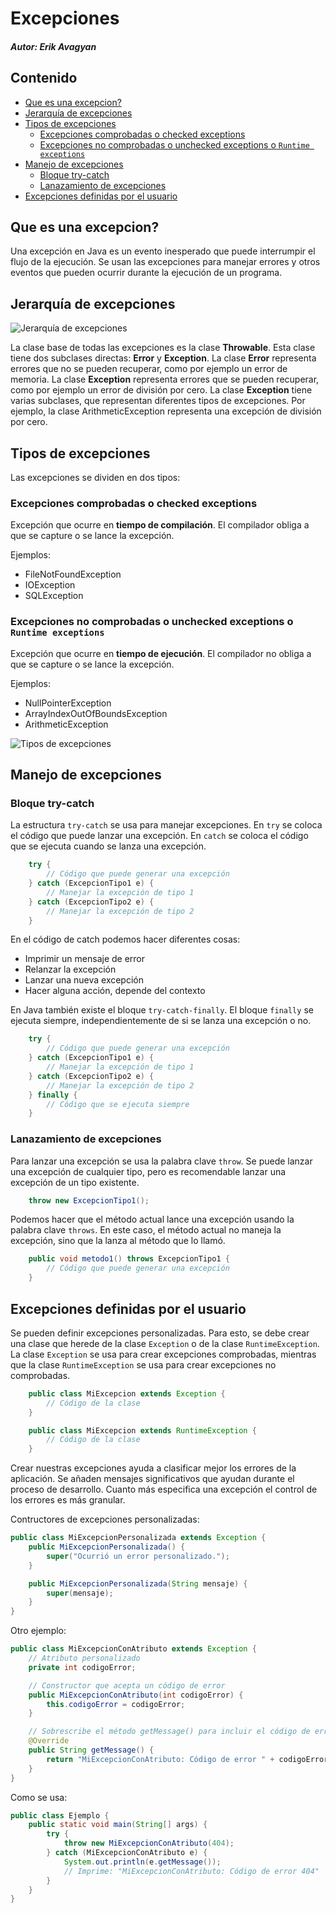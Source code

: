 # Excepciones
##### Autor: Erik Avagyan

## Contenido
- [Que es una excepcion?](#que-es-una-excepcion)
- [Jerarquía de excepciones](#jerarquía-de-excepciones)
- [Tipos de excepciones](#tipos-de-excepciones)
    - [Excepciones comprobadas o checked exceptions](#excepciones-comprobadas-o-checked-exceptions)
    - [Excepciones no comprobadas o unchecked exceptions o `Runtime exceptions`](#excepciones-no-comprobadas-o-unchecked-exceptions-o-runtime-exceptions)
- [Manejo de excepciones](#manejo-de-excepciones)
    - [Bloque try-catch](#bloque-try-catch)
    - [Lanazamiento de excepciones](#lanazamiento-de-excepciones)
- [Excepciones definidas por el usuario](#excepciones-definidas-por-el-usuario)

## Que es una excepcion?

Una excepción en Java es un evento inesperado que puede interrumpir el flujo de la ejecución. Se usan las excepciones para manejar errores y otros eventos que pueden ocurrir durante la ejecución de un programa.

## Jerarquía de excepciones

![Jerarquía de excepciones](https://lh5.googleusercontent.com/WqqNoyFEkZXfmZBBQjgIutY72_BUV6_By_BAe7Ih9u36HfelS3nTWQEYtdRUkQS32Tuhg9P9CUXo-jgvOpkO84vLm2viI4Od0BNustwONdMm7DKZnKC6kyVHyRJbsESLIPV4uBU) 

La clase base de todas las excepciones es la clase **Throwable**. Esta clase tiene dos subclases directas: **Error** y **Exception**. La clase **Error** representa errores que no se pueden recuperar, como por ejemplo un error de memoria. La clase **Exception** representa errores que se pueden recuperar, como por ejemplo un error de división por cero. La clase **Exception** tiene varias subclases, que representan diferentes tipos de excepciones. Por ejemplo, la clase ArithmeticException representa una excepción de división por cero.

## Tipos de excepciones

Las excepciones se dividen en dos tipos:

### Excepciones comprobadas o checked exceptions
Excepción que ocurre en **tiempo de compilación**. El compilador obliga a que se capture o se lance la excepción. 

Ejemplos: 
- FileNotFoundException
- IOException
- SQLException

### Excepciones no comprobadas o unchecked exceptions o `Runtime exceptions`
Excepción que ocurre en **tiempo de ejecución**. El compilador no obliga a que se capture o se lance la excepción.

Ejemplos:
- NullPointerException
- ArrayIndexOutOfBoundsException
- ArithmeticException

![Tipos de excepciones](https://miro.medium.com/v2/resize:fit:729/1*jd1wo9joMCehuDqAdZ5m6A.png)

## Manejo de excepciones

### Bloque try-catch
La estructura `try-catch` se usa para manejar excepciones. En `try` se coloca el código que puede lanzar una excepción. En `catch` se coloca el código que se ejecuta cuando se lanza una excepción.

```java
    try {
        // Código que puede generar una excepción
    } catch (ExcepcionTipo1 e) {
        // Manejar la excepción de tipo 1
    } catch (ExcepcionTipo2 e) {
        // Manejar la excepción de tipo 2
    }
```

En el código de catch podemos hacer diferentes cosas:
-  Imprimir un mensaje de error
-  Relanzar la excepción
-  Lanzar una nueva excepción
-  Hacer alguna acción, depende del contexto

En Java también existe el bloque `try-catch-finally`. El bloque `finally` se ejecuta siempre, independientemente de si se lanza una excepción o no.

```java
    try {
        // Código que puede generar una excepción
    } catch (ExcepcionTipo1 e) {
        // Manejar la excepción de tipo 1
    } catch (ExcepcionTipo2 e) {
        // Manejar la excepción de tipo 2
    } finally {
        // Código que se ejecuta siempre
    }
```

### Lanazamiento de excepciones

Para lanzar una excepción se usa la palabra clave `throw`. Se puede lanzar una excepción de cualquier tipo, pero es recomendable lanzar una excepción de un tipo existente.

```java
    throw new ExcepcionTipo1();
```

Podemos hacer que el método actual lance una excepción usando la palabra clave `throws`. En este caso, el método actual no maneja la excepción, sino que la lanza al método que lo llamó.

```java
    public void metodo1() throws ExcepcionTipo1 {
        // Código que puede generar una excepción
    }
```

## Excepciones definidas por el usuario

Se pueden definir excepciones personalizadas. Para esto, se debe crear una clase que herede de la clase `Exception` o de la clase `RuntimeException`. La clase `Exception` se usa para crear excepciones comprobadas, mientras que la clase `RuntimeException` se usa para crear excepciones no comprobadas.

```java
    public class MiExcepcion extends Exception {
        // Código de la clase
    }
```

```java
    public class MiExcepcion extends RuntimeException {
        // Código de la clase
    }
```

Crear nuestras excepciones ayuda a clasificar mejor los errores de la aplicación. Se añaden mensajes significativos que ayudan durante el proceso de desarrollo. Cuanto más especifica una excepción el control de los errores es más granular. 

Contructores de excepciones personalizadas:
```java
public class MiExcepcionPersonalizada extends Exception {
    public MiExcepcionPersonalizada() {
        super("Ocurrió un error personalizado.");
    }

    public MiExcepcionPersonalizada(String mensaje) {
        super(mensaje);
    }
}
```

Otro ejemplo:
```java
public class MiExcepcionConAtributo extends Exception {
    // Atributo personalizado
    private int codigoError;

    // Constructor que acepta un código de error
    public MiExcepcionConAtributo(int codigoError) {
        this.codigoError = codigoError;
    }

    // Sobrescribe el método getMessage() para incluir el código de error en el mensaje
    @Override
    public String getMessage() {
        return "MiExcepcionConAtributo: Código de error " + codigoError;
    }
}
``` 

Como se usa:
```java
public class Ejemplo {
    public static void main(String[] args) {
        try {
            throw new MiExcepcionConAtributo(404);
        } catch (MiExcepcionConAtributo e) {
            System.out.println(e.getMessage()); 
            // Imprime: "MiExcepcionConAtributo: Código de error 404"
        }
    }
}
``` 